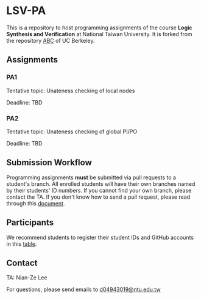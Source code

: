 # LSV-PA
This is a repository to host programming assignments of the course **Logic Synthesis and Verification** at National Taiwan University.
It is forked from the repository [ABC](https://github.com/berkeley-abc/abc) of UC Berkeley.

## Assignments
### PA1
Tentative topic: Unateness checking of local nodes

Deadline: TBD

### PA2
Tentative topic: Unateness checking of global PI/PO

Deadline: TBD

## Submission Workflow
Programming assignments **must** be submitted via pull requests to a student's branch.
All enrolled students will have their own branches named by their students' ID numbers.
If you cannot find your own branch, please contact the TA.
If you don't know how to send a pull request, please read through this [document](https://guides.github.com/activities/forking/).

## Participants
We recommend students to register their student IDs and GitHub accounts in this [table](./lsv/participants-id.csv).

## Contact
TA: Nian-Ze Lee

For questions, please send emails to d04943019@ntu.edu.tw

